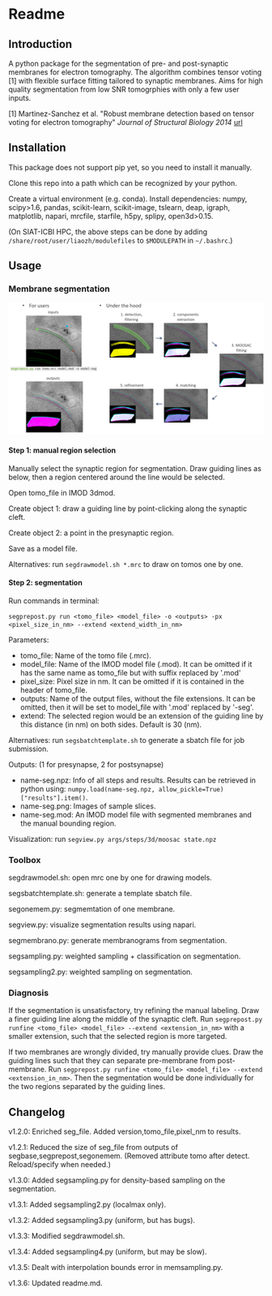 # Readme

## Introduction

A python package for the segmentation of pre- and post-synaptic membranes for electron tomography. The algorithm combines tensor voting [1] with flexible surface fitting tailored to synaptic membranes. Aims for high quality segmentation from low SNR tomogrphies with only a few user inputs.

[1] Martinez-Sanchez et al. "Robust membrane detection based on tensor voting for electron tomography" *Journal of Structural Biology 2014* [url](https://www.sciencedirect.com/science/article/pii/S1047847714000495)

## Installation

This package does not support pip yet, so you need to install it manually.

Clone this repo into a path which can be recognized by your python.

Create a virtual environment (e.g. conda). Install dependencies: numpy, scipy>1.6, pandas, scikit-learn, scikit-image, tslearn, deap, igraph, matplotlib, napari, mrcfile, starfile, h5py, splipy, open3d>0.15.

(On SIAT-ICBI HPC, the above steps can be done by adding `/share/root/user/liaozh/modulefiles` to `$MODULEPATH` in `~/.bashrc`.)

## Usage

### Membrane segmentation

![tutorial](doc/tutorial.png)

#### Step 1: manual region selection

Manually select the synaptic region for segmentation. Draw guiding lines as below, then a region centered around the line would be selected.

Open tomo_file in IMOD 3dmod.

Create object 1: draw a guiding line by point-clicking along the synaptic cleft.

Create object 2: a point in the presynaptic region.

Save as a model file.

Alternatives: run `segdrawmodel.sh *.mrc` to draw on tomos one by one.

#### Step 2: segmentation

Run commands in terminal:
```
segprepost.py run <tomo_file> <model_file> -o <outputs> -px <pixel_size_in_nm> --extend <extend_width_in_nm>
```

Parameters:
- tomo_file: Name of the tomo file (.mrc).
- model_file: Name of the IMOD model file (.mod). It can be omitted if it has the same name as tomo_file but with suffix replaced by '.mod'
- pixel_size: Pixel size in nm. It can be omitted if it is contained in the header of tomo_file.
- outputs: Name of the output files, without the file extensions. It can be omitted, then it will be set to model_file with '.mod' replaced by '-seg'.
- extend: The selected region would be an extension of the guiding line by this distance (in nm) on both sides. Default is 30 (nm).

Alternatives: run `segsbatchtemplate.sh` to generate a sbatch file for job submission.

Outputs: (1 for presynapse, 2 for postsynapse)
- name-seg.npz: Info of all steps and results. Results can be retrieved in python using: `numpy.load(name-seg.npz, allow_pickle=True)["results"].item()`.
- name-seg.png: Images of sample slices.
- name-seg.mod: An IMOD model file with segmented membranes and the manual bounding region.

Visualization:
run `segview.py args/steps/3d/moosac state.npz`

### Toolbox

segdrawmodel.sh: open mrc one by one for drawing models.

segsbatchtemplate.sh: generate a template sbatch file.

segonemem.py: segmemtation of one membrane.

segview.py: visualize segmentation results using napari.

segmembrano.py: generate membranograms from segmentation.

segsampling.py: weighted sampling + classification on segmentation.

segsampling2.py: weighted sampling on segmentation.

### Diagnosis

If the segmentation is unsatisfactory, try refining the manual labeling. Draw a finer guiding line along the middle of the synaptic cleft. Run `segprepost.py runfine <tomo_file> <model_file> --extend <extension_in_nm>` with a smaller extension, such that the selected region is more targeted.

If two membranes are wrongly divided, try manually provide clues. Draw the guiding lines such that they can separate pre-membrane from post-membrane. Run `segprepost.py runfine <tomo_file> <model_file> --extend <extension_in_nm>`. Then the segmentation would be done individually for the two regions separated by the guiding lines.

## Changelog

v1.2.0: Enriched seg_file. Added version,tomo_file,pixel_nm to results.

v1.2.1: Reduced the size of seg_file from outputs of segbase,segprepost,segonemem. (Removed attribute tomo after detect. Reload/specify when needed.)

v1.3.0: Added segsampling.py for density-based sampling on the segmentation.

v1.3.1: Added segsampling2.py (localmax only).

v1.3.2: Added segsampling3.py (uniform, but has bugs).

v1.3.3: Modified segdrawmodel.sh.

v1.3.4: Added segsampling4.py (uniform, but may be slow).

v1.3.5: Dealt with interpolation bounds error in memsampling.py.

v1.3.6: Updated readme.md.

